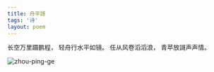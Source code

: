 ```yaml
---
title: 舟平謌
tags: '诗'
layout: poem
---
```


长空万里蹑鹏程，
轻舟行水平如镜。
任从风卷滔滔浪，
青苹放謌声声情。

![zhou-ping-ge](poems/2015-09-19-zhou-ping-ge.jpeg)
